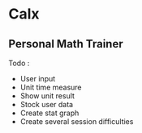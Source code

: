 # Calx
## Personal Math Trainer

Todo :
- User input
- Unit time measure
- Show unit result
- Stock user data
- Create stat graph
- Create several session difficulties